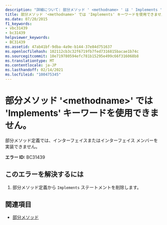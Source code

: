 ```yaml
---
description: "詳細について: 部分メソッド ' <methodname> ' は ' Implements ' キーワードを使用できません"
title: 部分メソッド '<methodname>' では 'Implements' キーワードを使用できません。
ms.date: 07/20/2015
f1_keywords:
- vbc31439
- bc31439
helpviewer_keywords:
- BC31439
ms.assetid: 47ab41bf-9dba-4a9e-b144-37e84d751637
ms.openlocfilehash: 102112cb3c32f6719fb7fed7316815bacae1b74c
ms.sourcegitcommit: 10e719780594efc781b15295e499c66f316068b8
ms.translationtype: MT
ms.contentlocale: ja-JP
ms.lasthandoff: 02/14/2021
ms.locfileid: "100475345"
---
```

# <a name="partial-method-methodname-cannot-use-the-implements-keyword"></a>部分メソッド '\<methodname>' では 'Implements' キーワードを使用できません。

部分メソッド定義では、インターフェイスまたはインターフェイス メンバーを実装できません。  
  
 **エラー ID:** BC31439  
  
## <a name="to-correct-this-error"></a>このエラーを解決するには  
  
1. 部分メソッド定義から `Implements` ステートメントを削除します。  
  
## <a name="see-also"></a>関連項目

- [部分メソッド](../programming-guide/language-features/procedures/partial-methods.md)
